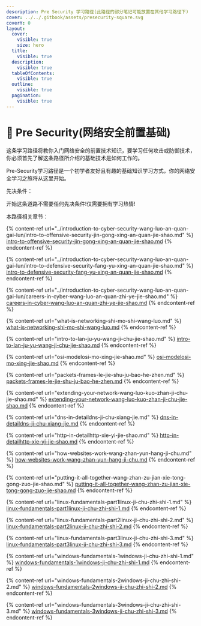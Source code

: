 ```yaml
---
description: Pre Security 学习路径(此路径的部分笔记可能放置在其他学习路径下)
cover: ../../.gitbook/assets/presecurity-square.svg
coverY: 0
layout:
  cover:
    visible: true
    size: hero
  title:
    visible: true
  description:
    visible: true
  tableOfContents:
    visible: true
  outline:
    visible: true
  pagination:
    visible: true
---
```


# 🤩 Pre Security(网络安全前置基础)

这条学习路径将教你入门网络安全的前置技术知识，要学习任何攻击或防御技术，你必须首先了解这条路径所介绍的基础技术是如何工作的。

Pre-Security学习路径是一个初学者友好且有趣的基础知识学习方式，你的网络安全学习之旅将从这里开始。&#x20;

先决条件：

开始这条道路不需要任何先决条件!仅需要拥有学习热情!

本路径相关章节：

{% content-ref url="../introduction-to-cyber-security-wang-luo-an-quan-gai-lun/intro-to-offensive-security-jin-gong-xing-an-quan-jie-shao.md" %}
[intro-to-offensive-security-jin-gong-xing-an-quan-jie-shao.md](../introduction-to-cyber-security-wang-luo-an-quan-gai-lun/intro-to-offensive-security-jin-gong-xing-an-quan-jie-shao.md)
{% endcontent-ref %}

{% content-ref url="../introduction-to-cyber-security-wang-luo-an-quan-gai-lun/intro-to-defensive-security-fang-yu-xing-an-quan-jie-shao.md" %}
[intro-to-defensive-security-fang-yu-xing-an-quan-jie-shao.md](../introduction-to-cyber-security-wang-luo-an-quan-gai-lun/intro-to-defensive-security-fang-yu-xing-an-quan-jie-shao.md)
{% endcontent-ref %}

{% content-ref url="../introduction-to-cyber-security-wang-luo-an-quan-gai-lun/careers-in-cyber-wang-luo-an-quan-zhi-ye-jie-shao.md" %}
[careers-in-cyber-wang-luo-an-quan-zhi-ye-jie-shao.md](../introduction-to-cyber-security-wang-luo-an-quan-gai-lun/careers-in-cyber-wang-luo-an-quan-zhi-ye-jie-shao.md)
{% endcontent-ref %}

{% content-ref url="what-is-networking-shi-mo-shi-wang-luo.md" %}
[what-is-networking-shi-mo-shi-wang-luo.md](what-is-networking-shi-mo-shi-wang-luo.md)
{% endcontent-ref %}

{% content-ref url="intro-to-lan-ju-yu-wang-ji-chu-jie-shao.md" %}
[intro-to-lan-ju-yu-wang-ji-chu-jie-shao.md](intro-to-lan-ju-yu-wang-ji-chu-jie-shao.md)
{% endcontent-ref %}

{% content-ref url="osi-modelosi-mo-xing-jie-shao.md" %}
[osi-modelosi-mo-xing-jie-shao.md](osi-modelosi-mo-xing-jie-shao.md)
{% endcontent-ref %}

{% content-ref url="packets-frames-le-jie-shu-ju-bao-he-zhen.md" %}
[packets-frames-le-jie-shu-ju-bao-he-zhen.md](packets-frames-le-jie-shu-ju-bao-he-zhen.md)
{% endcontent-ref %}

{% content-ref url="extending-your-network-wang-luo-kuo-zhan-ji-chu-jie-shao.md" %}
[extending-your-network-wang-luo-kuo-zhan-ji-chu-jie-shao.md](extending-your-network-wang-luo-kuo-zhan-ji-chu-jie-shao.md)
{% endcontent-ref %}

{% content-ref url="dns-in-detaildns-ji-chu-xiang-jie.md" %}
[dns-in-detaildns-ji-chu-xiang-jie.md](dns-in-detaildns-ji-chu-xiang-jie.md)
{% endcontent-ref %}

{% content-ref url="http-in-detailhttp-xie-yi-jie-shao.md" %}
[http-in-detailhttp-xie-yi-jie-shao.md](http-in-detailhttp-xie-yi-jie-shao.md)
{% endcontent-ref %}

{% content-ref url="how-websites-work-wang-zhan-yun-hang-ji-chu.md" %}
[how-websites-work-wang-zhan-yun-hang-ji-chu.md](how-websites-work-wang-zhan-yun-hang-ji-chu.md)
{% endcontent-ref %}

{% content-ref url="putting-it-all-together-wang-zhan-zu-jian-xie-tong-gong-zuo-jie-shao.md" %}
[putting-it-all-together-wang-zhan-zu-jian-xie-tong-gong-zuo-jie-shao.md](putting-it-all-together-wang-zhan-zu-jian-xie-tong-gong-zuo-jie-shao.md)
{% endcontent-ref %}

{% content-ref url="linux-fundamentals-part1linux-ji-chu-zhi-shi-1.md" %}
[linux-fundamentals-part1linux-ji-chu-zhi-shi-1.md](linux-fundamentals-part1linux-ji-chu-zhi-shi-1.md)
{% endcontent-ref %}

{% content-ref url="linux-fundamentals-part2linux-ji-chu-zhi-shi-2.md" %}
[linux-fundamentals-part2linux-ji-chu-zhi-shi-2.md](linux-fundamentals-part2linux-ji-chu-zhi-shi-2.md)
{% endcontent-ref %}

{% content-ref url="linux-fundamentals-part3linux-ji-chu-zhi-shi-3.md" %}
[linux-fundamentals-part3linux-ji-chu-zhi-shi-3.md](linux-fundamentals-part3linux-ji-chu-zhi-shi-3.md)
{% endcontent-ref %}

{% content-ref url="windows-fundamentals-1windows-ji-chu-zhi-shi-1.md" %}
[windows-fundamentals-1windows-ji-chu-zhi-shi-1.md](windows-fundamentals-1windows-ji-chu-zhi-shi-1.md)
{% endcontent-ref %}

{% content-ref url="windows-fundamentals-2windows-ji-chu-zhi-shi-2.md" %}
[windows-fundamentals-2windows-ji-chu-zhi-shi-2.md](windows-fundamentals-2windows-ji-chu-zhi-shi-2.md)
{% endcontent-ref %}

{% content-ref url="windows-fundamentals-3windows-ji-chu-zhi-shi-3.md" %}
[windows-fundamentals-3windows-ji-chu-zhi-shi-3.md](windows-fundamentals-3windows-ji-chu-zhi-shi-3.md)
{% endcontent-ref %}



